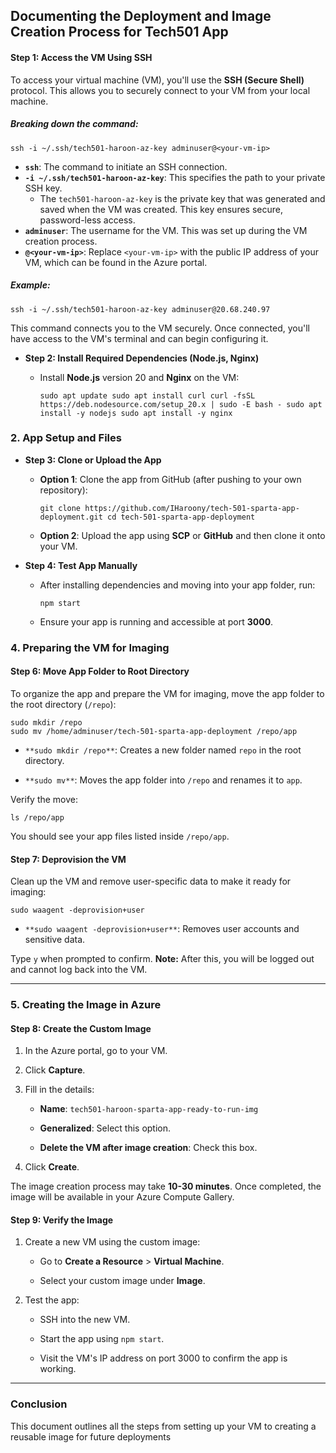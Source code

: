## **Documenting the Deployment and Image Creation Process for Tech501 App**



#### **Step 1: Access the VM Using SSH**

To access your virtual machine (VM), you'll use the **SSH (Secure Shell)** protocol. This allows you to securely connect to your VM from your local machine.

##### **Breaking down the command:**



`ssh -i ~/.ssh/tech501-haroon-az-key adminuser@<your-vm-ip>`

- **`ssh`**: The command to initiate an SSH connection.
- **`-i ~/.ssh/tech501-haroon-az-key`**: This specifies the path to your private SSH key.
    - The `tech501-haroon-az-key` is the private key that was generated and saved when the VM was created. This key ensures secure, password-less access.
- **`adminuser`**: The username for the VM. This was set up during the VM creation process.
- **`@<your-vm-ip>`**: Replace `<your-vm-ip>` with the public IP address of your VM, which can be found in the Azure portal.

##### **Example:**


`ssh -i ~/.ssh/tech501-haroon-az-key adminuser@20.68.240.97`

This command connects you to the VM securely. Once connected, you'll have access to the VM's terminal and can begin configuring it.


        
- **Step 2: Install Required Dependencies (Node.js, Nginx)**
    - Install **Node.js** version 20 and **Nginx** on the VM:
        
      
        
        `sudo apt update sudo apt install curl curl -fsSL https://deb.nodesource.com/setup_20.x | sudo -E bash - sudo apt install -y nodejs sudo apt install -y nginx`
        

### **2. App Setup and Files**

- **Step 3: Clone or Upload the App**
    
    - **Option 1**: Clone the app from GitHub (after pushing to your own repository):
        
        
        
        `git clone https://github.com/IHaroony/tech-501-sparta-app-deployment.git cd tech-501-sparta-app-deployment`
        


        
    - **Option 2**: Upload the app using **SCP** or **GitHub** and then clone it onto your VM.







- **Step 4: Test App Manually**
    
    - After installing dependencies and moving into your app folder, run:
        
        
        
        `npm start`
        
    - Ensure your app is running and accessible at port **3000**.

### **4. Preparing the VM for Imaging**

#### **Step 6: Move App Folder to Root Directory**

To organize the app and prepare the VM for imaging, move the app folder to the root directory (`/repo`):

```
sudo mkdir /repo
sudo mv /home/adminuser/tech-501-sparta-app-deployment /repo/app
```

- `**sudo mkdir /repo**`: Creates a new folder named `repo` in the root directory.
    
- `**sudo mv**`: Moves the app folder into `/repo` and renames it to `app`.
    

Verify the move:

```
ls /repo/app
```

You should see your app files listed inside `/repo/app`.

#### **Step 7: Deprovision the VM**

Clean up the VM and remove user-specific data to make it ready for imaging:

```
sudo waagent -deprovision+user
```

- `**sudo waagent -deprovision+user**`: Removes user accounts and sensitive data.
    

Type `y` when prompted to confirm. **Note:** After this, you will be logged out and cannot log back into the VM.

---

### **5. Creating the Image in Azure**

#### **Step 8: Create the Custom Image**

1. In the Azure portal, go to your VM.
    
2. Click **Capture**.
    
3. Fill in the details:
    
    - **Name**: `tech501-haroon-sparta-app-ready-to-run-img`
        
    - **Generalized**: Select this option.
        
    - **Delete the VM after image creation**: Check this box.
        
4. Click **Create**.
    

The image creation process may take **10-30 minutes**. Once completed, the image will be available in your Azure Compute Gallery.

#### **Step 9: Verify the Image**

1. Create a new VM using the custom image:
    
    - Go to **Create a Resource** > **Virtual Machine**.
        
    - Select your custom image under **Image**.
        
2. Test the app:
    
    - SSH into the new VM.
        
    - Start the app using `npm start`.
        
    - Visit the VM's IP address on port 3000 to confirm the app is working.
        

---

### **Conclusion**

This document outlines all the steps from setting up your VM to creating a reusable image for future deployments